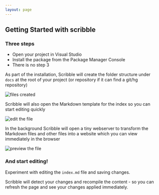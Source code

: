 ```yaml
---
layout: page
---
```


## Getting Started with scribble

### Three steps

 - Open your project in Visual Studio
 - Install the package from the Package Manager Console
 - There is no step 3

As part of the installation, Scribble will create the folder structure under `docs` at the root of your project (or repository if it can find a git/hg repository)

![files created](/scribble/images/introduction/folder-structure.png)

Scribble will also open the Markdown template for the index so you can start editing quickly

![edit the file](/scribble/images/introduction/edit-file.png)

In the background Scribble will open a tiny webserver to transform the Markdown files and other files into a website which you can view immediately in the browser

![preview the file](/scribble/images/introduction/view-site.png)

### And start editing!

Experiment with editing the `index.md` file and saving changes.

Scribble will detect your changes and recompile the content - so you can refresh the page and see your changes applied immediately.